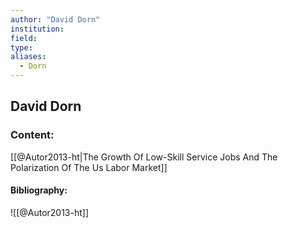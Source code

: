 ```yaml
---
author: "David Dorn"
institution:
field:
type:
aliases:
  - Dorn
---
```


## David Dorn

### Content:
[[@Autor2013-ht|The Growth Of Low-Skill Service Jobs And The Polarization Of The Us Labor Market]]

#### Bibliography:

![[@Autor2013-ht]]